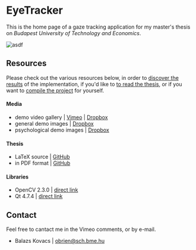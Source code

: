 # EyeTracker

This is the home page of a gaze tracking application for my master's thesis on *Budapest University of Technology and Economics*.

![asdf](https://raw.github.com/obrien/eyetracker/master/gui.png)

## Resources

Please check out the various resources below, in order to [discover the results](#videos) of the implementation, if you'd like to [to read the thesis](#thesis), or if you want to [compile the project](#libraries) for yourself.

#### Media

* demo video gallery | [Vimeo](https://vimeo.com/album/2395742) | [Dropbox](https://www.dropbox.com/sh/qvk57vyapxr0z46/QryLYUI6BB)
* general demo images | [Dropbox](https://www.dropbox.com/sh/0k9geptwbc83wz2/ylA9T6vAdh)
* psychological demo images | [Dropbox](https://www.dropbox.com/sh/oez5lwjlkhnlpj9/M3LmP5PvKb)

#### Thesis

* LaTeX source | [GitHub](https://github.com/obrien/msc_thesis/)
* in PDF format | [GitHub](https://github.com/obrien/msc_thesis/blob/master/msc_thesis.pdf)

#### Libraries
* OpenCV 2.3.0 | [direct link](http://sourceforge.net/projects/opencvlibrary/files/opencv-win/2.3/OpenCV-2.3.0-win-src.zip/download)
* Qt 4.7.4 | [direct link](http://download.qt-project.org/archive/qt/4.7/qt-win-opensource-4.7.4-mingw.exe)

## Contact

Feel free to cantact me in the Vimeo comments, or by e-mail.

* Balazs Kovacs | obrien@sch.bme.hu
